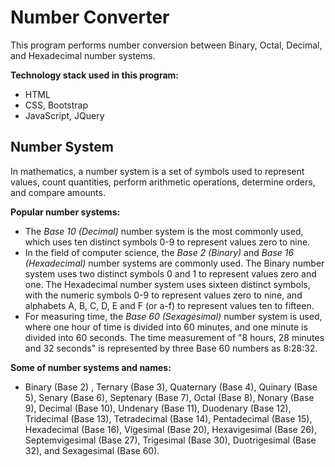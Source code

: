 # Number Converter
This program performs number conversion between Binary, Octal, Decimal, and Hexadecimal number systems.

**Technology stack used in this program:**
- HTML
- CSS, Bootstrap
- JavaScript, JQuery

## Number System
In mathematics, a number system is a set of symbols used to represent values, count quantities, perform arithmetic operations, determine orders, and compare amounts. 

**Popular number systems:** 
- The *Base 10 (Decimal)* number system is the most commonly used, which uses ten distinct symbols 0-9 to represent values zero to nine. 
- In the field of computer science, the *Base 2 (Binary)* and *Base 16 (Hexadecimal)* number systems are commonly used. The Binary number system uses two distinct symbols 0 and 1 to represent values zero and one. The Hexadecimal number system uses sixteen distinct symbols, with the numeric symbols 0-9 to represent values zero to nine, and alphabets A, B, C, D, E and F (or a-f) to represent values ten to fifteen.
- For measuring time, the *Base 60 (Sexagesimal)* number system is used, where one hour of time is divided into 60 minutes, and one minute is divided into 60 seconds. The time measurement of "8 hours, 28 minutes and 32 seconds" is represented by three Base 60 numbers as 8:28:32.

**Some of number systems and names:** 
- Binary (Base 2) , Ternary (Base 3), Quaternary (Base 4), Quinary (Base 5), Senary (Base 6), Septenary (Base 7), Octal (Base 8), Nonary (Base 9), Decimal (Base 10), Undenary (Base 11), Duodenary (Base 12), Tridecimal (Base 13), Tetradecimal (Base 14), Pentadecimal (Base 15), Hexadecimal (Base 16), Vigesimal (Base 20), Hexavigesimal (Base 26), Septemvigesimal (Base 27), Trigesimal (Base 30), Duotrigesimal (Base 32), and Sexagesimal (Base 60).